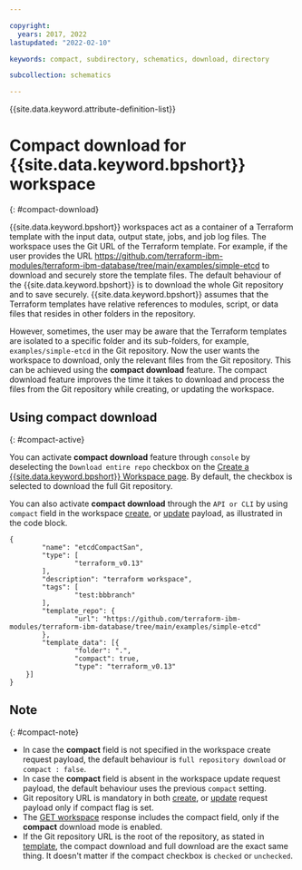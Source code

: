 ```yaml
---

copyright:
  years: 2017, 2022
lastupdated: "2022-02-10"

keywords: compact, subdirectory, schematics, download, directory

subcollection: schematics

---
```


{{site.data.keyword.attribute-definition-list}}

# Compact download for {{site.data.keyword.bpshort}} workspace
{: #compact-download}

{{site.data.keyword.bpshort}} workspaces act as a container of a Terraform template with the input data, output state, jobs, and job log files. The workspace uses the Git URL of the Terraform template. For example, if the user provides the URL https://github.com/terraform-ibm-modules/terraform-ibm-database/tree/main/examples/simple-etcd to download and securely store the template files. The default behaviour of the {{site.data.keyword.bpshort}} is to download the whole Git repository and to save securely. {{site.data.keyword.bpshort}} assumes that the Terraform templates have relative references to modules, script, or data files that resides in other folders in the repository. 

However, sometimes, the user may be aware that the Terraform templates are isolated to a specific folder and its sub-folders, for example, `examples/simple-etcd` in the Git repository. Now the user wants the workspace to download, only the relevant files from the Git repository. This can be achieved using the **compact download** feature. The compact download feature improves the time it takes to download and process the files from the Git repository while creating, or updating the workspace.

## Using compact download
{: #compact-active}

You can activate **compact download** feature through `console` by deselecting the `Download entire repo` checkbox on the [Create a {{site.data.keyword.bpshort}} Workspace page](https://cloud.ibm.com/schematics/workspaces/create). By default, the checkbox is selected to download the full Git repository.

You can also activate **compact download** through the `API or CLI` by using `compact` field in the workspace [create](/apidocs/schematics/schematics#create-workspace), or [update](/apidocs/schematics/schematics#replace-workspace) payload, as illustrated in the code block.
```text
{
        "name": "etcdCompactSan",
        "type": [
                "terraform_v0.13"
        ],
        "description": "terraform workspace",
        "tags": [
                "test:bbbranch"
        ],
        "template_repo": {
                "url": "https://github.com/terraform-ibm-modules/terraform-ibm-database/tree/main/examples/simple-etcd"
        },
        "template_data": [{
                "folder": ".",
                "compact": true,
                "type": "terraform_v0.13"
    }]
}
```

## Note
{: #compact-note}

- In case the **compact** field is not specified in the workspace create request payload, the default behaviour is `full repository download` or `compact : false`.
- In case the **compact** field is absent in the workspace update request payload, the default behaviour uses the previous `compact` setting.
- Git repository URL is mandatory in both [create](/apidocs/schematics/schematics#create-workspace), or [update](/apidocs/schematics/schematics#replace-workspace) request payload only if compact flag is set.
- The [GET workspace](/apidocs/schematics/schematics#get-workspace) response includes the compact field, only if the **compact** download mode is enabled.
- If the Git repository URL is the root of the repository, as stated in [template](https://github.com/Cloud-Schematics/LEMP), the compact download and full download are the exact same thing. It doesn't matter if the compact checkbox is `checked` or `unchecked`.
